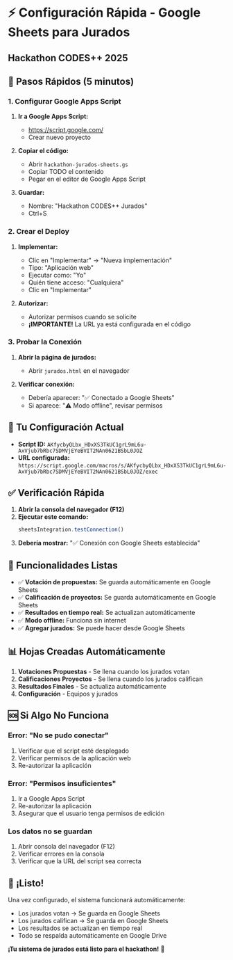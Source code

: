 # ⚡ Configuración Rápida - Google Sheets para Jurados
## Hackathon CODES++ 2025

## 🚀 Pasos Rápidos (5 minutos)

### 1. Configurar Google Apps Script

1. **Ir a Google Apps Script:**
   - https://script.google.com/
   - Crear nuevo proyecto

2. **Copiar el código:**
   - Abrir `hackathon-jurados-sheets.gs`
   - Copiar TODO el contenido
   - Pegar en el editor de Google Apps Script

3. **Guardar:**
   - Nombre: "Hackathon CODES++ Jurados"
   - Ctrl+S

### 2. Crear el Deploy

1. **Implementar:**
   - Clic en "Implementar" → "Nueva implementación"
   - Tipo: "Aplicación web"
   - Ejecutar como: "Yo"
   - Quién tiene acceso: "Cualquiera"
   - Clic en "Implementar"

2. **Autorizar:**
   - Autorizar permisos cuando se solicite
   - **¡IMPORTANTE!** La URL ya está configurada en el código

### 3. Probar la Conexión

1. **Abrir la página de jurados:**
   - Abrir `jurados.html` en el navegador

2. **Verificar conexión:**
   - Debería aparecer: "✅ Conectado a Google Sheets"
   - Si aparece: "⚠️ Modo offline", revisar permisos

## 🔧 Tu Configuración Actual

- **Script ID:** `AKfycbyQLbx_HDxXS3TkUC1grL9mL6u-AxVjub7bRbc7SDMVjEYeBVIT2NAn0621BSbL0JOZ`
- **URL configurada:** `https://script.google.com/macros/s/AKfycbyQLbx_HDxXS3TkUC1grL9mL6u-AxVjub7bRbc7SDMVjEYeBVIT2NAn0621BSbL0JOZ/exec`

## ✅ Verificación Rápida

1. **Abrir la consola del navegador (F12)**
2. **Ejecutar este comando:**
   ```javascript
   sheetsIntegration.testConnection()
   ```
3. **Debería mostrar:** "✅ Conexión con Google Sheets establecida"

## 🎯 Funcionalidades Listas

- ✅ **Votación de propuestas:** Se guarda automáticamente en Google Sheets
- ✅ **Calificación de proyectos:** Se guarda automáticamente en Google Sheets  
- ✅ **Resultados en tiempo real:** Se actualizan automáticamente
- ✅ **Modo offline:** Funciona sin internet
- ✅ **Agregar jurados:** Se puede hacer desde Google Sheets

## 📊 Hojas Creadas Automáticamente

1. **Votaciones Propuestas** - Se llena cuando los jurados votan
2. **Calificaciones Proyectos** - Se llena cuando los jurados califican
3. **Resultados Finales** - Se actualiza automáticamente
4. **Configuración** - Equipos y jurados

## 🆘 Si Algo No Funciona

### Error: "No se pudo conectar"
1. Verificar que el script esté desplegado
2. Verificar permisos de la aplicación web
3. Re-autorizar la aplicación

### Error: "Permisos insuficientes"
1. Ir a Google Apps Script
2. Re-autorizar la aplicación
3. Asegurar que el usuario tenga permisos de edición

### Los datos no se guardan
1. Abrir consola del navegador (F12)
2. Verificar errores en la consola
3. Verificar que la URL del script sea correcta

## 🎉 ¡Listo!

Una vez configurado, el sistema funcionará automáticamente:
- Los jurados votan → Se guarda en Google Sheets
- Los jurados califican → Se guarda en Google Sheets
- Los resultados se actualizan en tiempo real
- Todo se respalda automáticamente en Google Drive

**¡Tu sistema de jurados está listo para el hackathon!** 🚀
